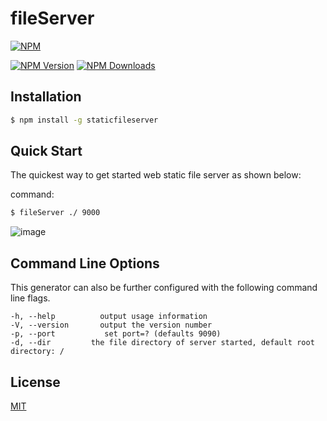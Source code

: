 # fileServer

[![NPM](https://nodei.co/npm/staticfileserver.png)](https://nodei.co/npm/staticfileserver)

[![NPM Version][npm-image]][npm-url]
[![NPM Downloads][downloads-image]][downloads-url]

## Installation

```sh
$ npm install -g staticfileserver
```

## Quick Start

The quickest way to get started web  static file server as shown below:

command:

```bash
$ fileServer ./ 9000
```
![image](https://github.com/wangliguo6666/fileServer/blob/master/images/hXMcswzrUf.gif)
## Command Line Options

This generator can also be further configured with the following command line flags.

    -h, --help          output usage information
    -V, --version       output the version number
    -p, --port           set port=? (defaults 9090)
    -d, --dir         the file directory of server started, default root directory: /

## License

[MIT](LICENSE)

[npm-image]: https://img.shields.io/npm/v/staticfileserver.svg
[npm-url]: https://www.npmjs.com/package/staticfileserver
[downloads-image]: https://img.shields.io/npm/dm/staticfileserver.svg
[downloads-url]: https://npmjs.org/package/staticfileserver
